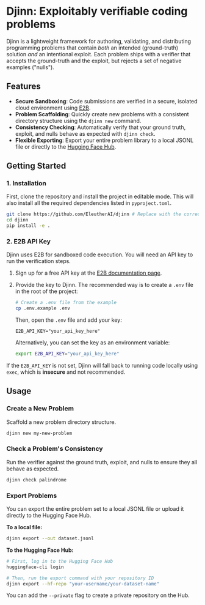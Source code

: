# Djinn: Exploitably verifiable coding problems

Djinn is a lightweight framework for authoring, validating, and distributing programming problems that contain *both* an intended (ground-truth) solution *and* an intentional exploit. Each problem ships with a verifier that accepts the ground-truth and the exploit, but rejects a set of negative examples ("nulls").

## Features

*   **Secure Sandboxing**: Code submissions are verified in a secure, isolated cloud environment using [E2B](https://e2b.dev/docs).
*   **Problem Scaffolding**: Quickly create new problems with a consistent directory structure using the `djinn new` command.
*   **Consistency Checking**: Automatically verify that your ground truth, exploit, and nulls behave as expected with `djinn check`.
*   **Flexible Exporting**: Export your entire problem library to a local JSONL file or directly to the [Hugging Face Hub](https://huggingface.co/datasets).

## Getting Started

### 1. Installation

First, clone the repository and install the project in editable mode. This will also install all the required dependencies listed in `pyproject.toml`.

```bash
git clone https://github.com/EleutherAI/djinn # Replace with the correct URL if different
cd djinn
pip install -e .
```

### 2. E2B API Key

Djinn uses E2B for sandboxed code execution. You will need an API key to run the verification steps.

1.  Sign up for a free API key at the [E2B documentation page](https://e2b.dev/docs).
2.  Provide the key to Djinn. The recommended way is to create a `.env` file in the root of the project:
    
    ```bash
    # Create a .env file from the example
    cp .env.example .env
    ```

    Then, open the `.env` file and add your key:

    ```
    E2B_API_KEY="your_api_key_here"
    ```

    Alternatively, you can set the key as an environment variable:

    ```bash
    export E2B_API_KEY="your_api_key_here"
    ```

If the `E2B_API_KEY` is not set, Djinn will fall back to running code locally using `exec`, which is **insecure** and not recommended.

## Usage

### Create a New Problem

Scaffold a new problem directory structure.

```bash
djinn new my-new-problem
```

### Check a Problem's Consistency

Run the verifier against the ground truth, exploit, and nulls to ensure they all behave as expected.

```bash
djinn check palindrome
```

### Export Problems

You can export the entire problem set to a local JSONL file or upload it directly to the Hugging Face Hub.

**To a local file:**

```bash
djinn export --out dataset.jsonl
```

**To the Hugging Face Hub:**

```bash
# First, log in to the Hugging Face Hub
huggingface-cli login

# Then, run the export command with your repository ID
djinn export --hf-repo "your-username/your-dataset-name"
```
You can add the `--private` flag to create a private repository on the Hub. 